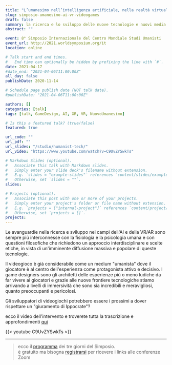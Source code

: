 ```yaml
---
title: "L’umanesimo nell’intelligenza artificiale, nella realtà virtuale e nei videogiochi"
slug: simposio-umanesimo-ai-vr-videogames
draft: false
summary: la ricerca e lo sviluppo delle nuove tecnologie e nuovi media è sempre più connessa con un atteggiamento umanista. scopriremo perché.
abstract: ""

event: 8° Simposio Internazionale del Centro Mondiale Studi Umanisti
event_url: http://2021.worldsymposium.org/it
location: online

# Talk start and end times.
#   End time can optionally be hidden by prefixing the line with `#`.
date: 2021-04-17
#date_end: "2021-04-06T11:00:00Z"
all_day: false
publishDate: 2020-11-14

# Schedule page publish date (NOT talk date).
#publishDate: "2021-04-06T11:00:00Z"

authors: []
categories: [talk]
tags: [talk, GameDesign, AI, XR, VR, NuovoUmanesimo]

# Is this a featured talk? (true/false)
featured: true

url_code: ""
url_pdf: ""
url_slides: "/studio/humanist-tech/"
url_video: "https://www.youtube.com/watch?v=C9UvZYSwkTs"

# Markdown Slides (optional).
#   Associate this talk with Markdown slides.
#   Simply enter your slide deck's filename without extension.
#   E.g. `slides = "example-slides"` references `content/slides/example-slides.md`.
#   Otherwise, set `slides = ""`.
slides: 

# Projects (optional).
#   Associate this post with one or more of your projects.
#   Simply enter your project's folder or file name without extension.
#   E.g. `projects = ["internal-project"]` references `content/project/deep-learning/index.md`.
#   Otherwise, set `projects = []`.
projects:
---
```


Le avanguardie nella ricerca e sviluppo nei campi dell'AI e della VR/AR sono sempre più interconnesse con la fisiologia e la psicologia umana e con questioni filosofiche che richiedono un approccio interdisciplinare e scelte etiche, in vista di un'imminente diffusione massiva e popolare di queste tecnologie.

Il videogioco è già considerabile come un medium "umanista" dove il giocatore è al centro dell'esperienza come protagonista attivo e decisivo. I game designers sono gli architetti delle esperienze più o meno ludiche da far vivere ai giocatori e grazie alle nuove frontiere tecnologiche stiamo arrivando a livelli di immersività che sono sia incredibili e meravigliosi, quanto preoccupanti e pericolosi.

Gli sviluppatori di videogiochi potrebbero essere i prossimi a dover rispettare un "giuramento di Ippocrate"?

ecco il video dell'intervento e troverete tutta la trascrizione e approfondimenti [qui](https://2042ed.org/studio/monografie/umanesimo-tecnologia/)

{{< youtube C9UvZYSwkTs >}}

---

> ecco il [programma](http://2021.worldsymposium.org/it/program/) dei tre giorni del Simposio.  
> è gratuito ma bisogna [registrarsi](http://2021.worldsymposium.org/it/registration) per ricevere i links alle conferenze Zoom
